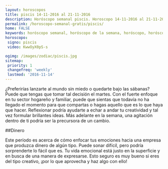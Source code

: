 ```yaml
---
layout: horoscopos
title: piscis 14-11-2016 al 21-11-2016 
description: Horóscopo semanal piscis. Horoscopo 14-11-2016 al 21-11-2016. Horoscopos univision gratis
permalink: /horoscopo-semanal-gratis/piscis/
home: FALSE
keywords: horóscopo semanal, horóscopo de la semana, horóscopo, horóscopo gratis,horóscopos, horóscopo esperanza gracia, horoscopos piscis la semana, horóscopos gratis, Tarot, Astrologia, Zodíaco, piscis, horoscopo gratis
horoscopo:
 signo: piscis
 video: KwwOyX0pS-s

ogimg: /images/zodiac/piscis.jpg
sitemap:
 priority: 1
 changefreq: 'weekly'
 lastmod: '2016-11-14'
---
```



¿Preferirías lanzarte al mundo sin miedo o quedarte bajo las sábanas? Puede que tengas que tomar tal decisión el martes. Con el fuerte enfoque en tu sector hogareño y familiar, puede que sientas que todavía no ha llegado el momento para que compartas o hagas aquello que es lo que haya que hacer. Reflexionar podría ayudarte a echar a andar tu creatividad y tal vez formular brillantes ideas. Más adelante en la semana, una agitación dentro de ti podría ser la precursora de un cambio.

##Dinero

Este período es acerca de cómo enfocar tus emociones hacia una empresa que produzca dinero de algún tipo. Puede sonar difícil, pero podría sorprenderte lo fácil que es. Tu vida emocional está justo en la superficie y en busca de una manera de expresarse. Esto seguro es muy bueno si eres del tipo creativo, ¡por lo que aprovecha y haz algo con ello!